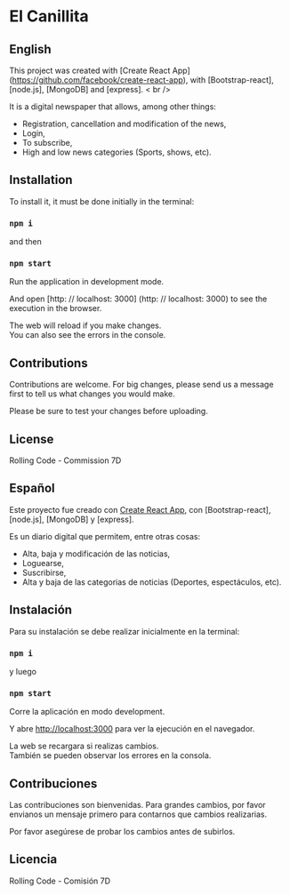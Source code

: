 # El Canillita

## English

This project was created with [Create React App] (https://github.com/facebook/create-react-app), with [Bootstrap-react], [node.js], [MongoDB] and [express]. < br />

It is a digital newspaper that allows, among other things: <br />
- Registration, cancellation and modification of the news,
- Login,
- To subscribe,
- High and low news categories (Sports, shows, etc).


## Installation

To install it, it must be done initially in the terminal:

### `npm i`

and then <br />

### `npm start`

Run the application in development mode. <br />

And open [http: // localhost: 3000] (http: // localhost: 3000) to see the execution in the browser. <br />


The web will reload if you make changes. <br />
You can also see the errors in the console. <br />

## Contributions
Contributions are welcome. For big changes, please send us a message first to tell us what changes you would make.

Please be sure to test your changes before uploading.

## License

Rolling Code - Commission 7D


## Español

Este proyecto fue creado con [Create React App](https://github.com/facebook/create-react-app), con [Bootstrap-react], [node.js], [MongoDB] y [express].<br />

Es un diario digital que permitem, entre otras cosas:<br />
- Alta, baja y modificación de las noticias, 
- Loguearse,
- Suscribirse,
- Alta y baja de las categorias de noticias (Deportes, espectáculos, etc).


## Instalación 

Para su instalación se debe realizar inicialmente en la terminal: 

### `npm i`

y luego <br />

### `npm start`

Corre la aplicación en modo development. <br />

Y abre [http://localhost:3000](http://localhost:3000) para ver la ejecución en el navegador.<br />


La web se recargara si realizas cambios. <br />
También se pueden observar los errores en la consola.<br />

## Contribuciones 
Las contribuciones son bienvenidas. Para grandes cambios, por favor envianos un mensaje primero para contarnos que cambios realizarias. 

Por favor asegúrese de probar los cambios antes de subirlos. 

## Licencia 

Rolling Code - Comisión 7D 





